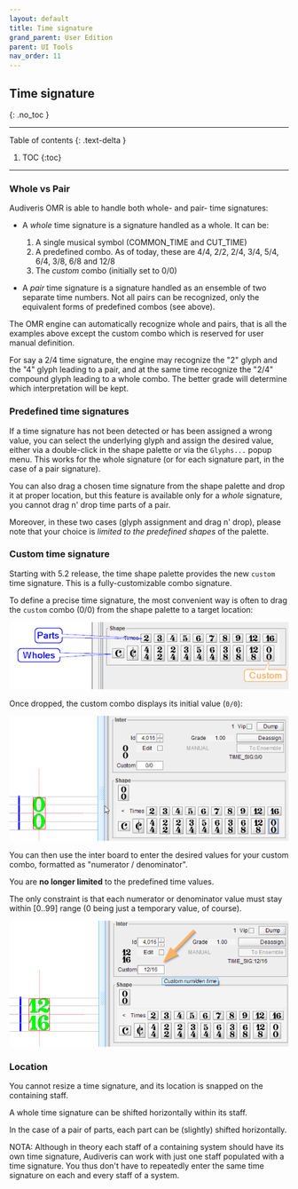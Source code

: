 ```yaml
---
layout: default
title: Time signature
grand_parent: User Edition
parent: UI Tools
nav_order: 11
---
```

## Time signature
{: .no_toc }

---
Table of contents
{: .text-delta }

1. TOC
{:toc}
---
### Whole vs Pair

Audiveris OMR is able to handle both whole- and pair- time signatures:

* A _whole_ time signature is a signature handled as a whole. It can be:

  1. A single musical symbol (COMMON_TIME and CUT_TIME)
  2. A predefined combo. As of today, these are 4/4, 2/2, 2/4, 3/4, 5/4, 6/4, 3/8, 6/8 and 12/8
  3. The _custom_ combo (initially set to 0/0)

* A _pair_ time signature is a signature handled as an ensemble of two separate time numbers.
Not all pairs can be recognized, only the equivalent forms of predefined combos (see above).

The OMR engine can automatically recognize whole and pairs, that is all the examples above except
the custom combo which is reserved for user manual definition.

For say a 2/4 time signature, the engine may recognize the "2" glyph and the "4" glyph leading
to a pair, and at the same time recognize the "2/4" compound glyph leading to a whole combo.
The better grade will determine which interpretation will be kept.

### Predefined time signatures

If a time signature has not been detected or has been assigned a wrong value, you can select the
underlying glyph and assign the desired value, either via a double-click in the shape palette or
via the `Glyphs...` popup menu.
This works for the whole signature (or for each signature part, in the case of a pair signature).

You can also drag a chosen time signature from the shape palette and drop it at proper location,
but this feature is available only for a _whole_ signature, you cannot drag n' drop time parts
of a pair.

Moreover, in these two cases (glyph assignment and drag n' drop), please note that your choice is
_limited to the predefined shapes_ of the palette.

### Custom time signature

Starting with 5.2 release, the time shape palette provides the new `custom` time signature.
This is a fully-customizable combo signature.

To define a precise time signature, the most convenient way is often to drag the `custom` combo
(0/0) from the shape palette to a target location:

![](../assets/images/time_palette.png)

Once dropped, the custom combo displays its initial value (`0/0`):

![](../assets/images/time_custom_dropped.png)

You can then use the inter board to enter the desired values for your custom combo, formatted as
"numerator / denominator".

You are **no longer limited** to the predefined time values.

The only constraint is that each numerator or denominator value must stay within [0..99] range
(0 being just a temporary value, of course).


![](../assets/images/time_custom_filled.png)

### Location

You cannot resize a time signature, and its location is snapped on the containing staff.

A whole time signature can be shifted horizontally within its staff.

In the case of a pair of parts, each part can be (slightly) shifted horizontally.

NOTA: Although in theory each staff of a containing  system should have its own time signature,
Audiveris can work with just one staff populated with a time signature.
You thus don't have to repeatedly enter the same time signature on each and every staff of a
system.
